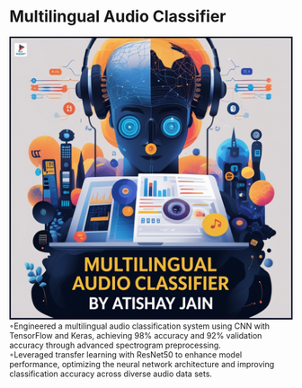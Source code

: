 # Multilingual Audio Classifier
![Multilingual_Audio_Classifier.jpg](Multilingual_Audio_Classifier.jpg)
◦Engineered a multilingual audio classification system using CNN with TensorFlow and Keras, achieving 98% accuracy and 92% validation accuracy through advanced spectrogram preprocessing.
<br>
◦Leveraged transfer learning with ResNet50 to enhance model performance, optimizing the neural network architecture and improving classification accuracy across diverse audio data sets.

